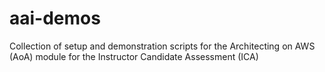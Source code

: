 # aai-demos
Collection of setup and demonstration scripts for the Architecting on AWS (AoA) module for the Instructor Candidate Assessment (ICA)
